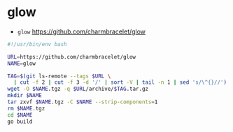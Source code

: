 # glow

- `glow` https://github.com/charmbracelet/glow

```bash
#!/usr/bin/env bash

URL=https://github.com/charmbracelet/glow
NAME=glow

TAG=$(git ls-remote --tags $URL \
  | cut -f 2 | cut -f 3 -d '/' | sort -V | tail -n 1 | sed 's/\^{}//')
wget -O $NAME.tgz -q $URL/archive/$TAG.tar.gz
mkdir $NAME
tar zxvf $NAME.tgz -C $NAME --strip-components=1
rm $NAME.tgz
cd $NAME
go build
```

